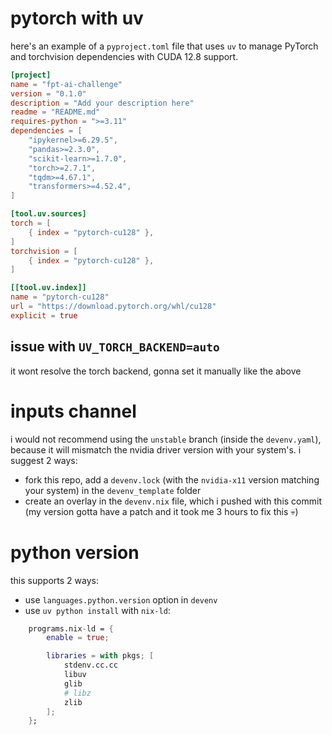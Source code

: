 # pytorch with uv

here's an example of a `pyproject.toml` file that uses `uv` to manage PyTorch and torchvision dependencies with CUDA 12.8 support.

```toml
[project]
name = "fpt-ai-challenge"
version = "0.1.0"
description = "Add your description here"
readme = "README.md"
requires-python = ">=3.11"
dependencies = [
    "ipykernel>=6.29.5",
    "pandas>=2.3.0",
    "scikit-learn>=1.7.0",
    "torch>=2.7.1",
    "tqdm>=4.67.1",
    "transformers>=4.52.4",
]

[tool.uv.sources]
torch = [
    { index = "pytorch-cu128" },
]
torchvision = [
    { index = "pytorch-cu128" },
]

[[tool.uv.index]]
name = "pytorch-cu128"
url = "https://download.pytorch.org/whl/cu128"
explicit = true
```

## issue with `UV_TORCH_BACKEND=auto`
it wont resolve the torch backend, gonna set it manually like the above

# inputs channel
i would not recommend using the `unstable` branch (inside the `devenv.yaml`), because it will mismatch the nvidia driver version with your system's. i suggest 2 ways:
- fork this repo, add a `devenv.lock` (with the `nvidia-x11` version matching your system) in the `devenv_template` folder
- create an overlay in the `devenv.nix` file, which i pushed with this commit (my version gotta have a patch and it took me 3 hours to fix this 💀)

# python version
this supports 2 ways:
- use `languages.python.version` option in `devenv`
- use `uv python install` with `nix-ld`:
```nix
    programs.nix-ld = {
        enable = true;

        libraries = with pkgs; [
            stdenv.cc.cc
            libuv
            glib
            # libz
            zlib
        ];
    };
```
